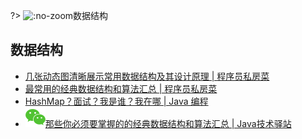 ?> ![](https://notes.abelsu7.top/_media/stack.svg ':no-zoom')数据结构

## 数据结构

* <img src='https://notes.abelsu7.top/_media/star.svg' alt data-no-zoom></img>[几张动态图清晰展示常用数据结构及其设计原理 | 程序员私房菜](https://mp.weixin.qq.com/s/Ri-DOhKzjj8jHx_Xy3okiA)
* <img src='https://notes.abelsu7.top/_media/star.svg' alt data-no-zoom></img>[最常用的经典数据结构和算法汇总 | 程序员私房菜](https://mp.weixin.qq.com/s/WIAVIlh1yIEUcbgoHtRsxw)
* [HashMap？面试？我是谁？我在哪 | Java 编程](https://mp.weixin.qq.com/s/5tuG_kz3Xn8nwcmPstKLuw)
* [![](logo/wechat.svg)那些你必须要掌握的的经典数据结构和算法汇总 | Java技术驿站](https://mp.weixin.qq.com/s/BnSGydkus8VTaAf-lZaIIw)
